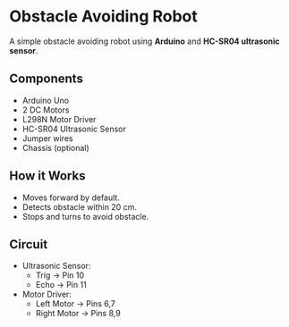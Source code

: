 # Obstacle Avoiding Robot

A simple obstacle avoiding robot using **Arduino** and **HC-SR04 ultrasonic sensor**.

## Components

- Arduino Uno
- 2 DC Motors
- L298N Motor Driver
- HC-SR04 Ultrasonic Sensor
- Jumper wires
- Chassis (optional)

## How it Works

- Moves forward by default.
- Detects obstacle within 20 cm.
- Stops and turns to avoid obstacle.

## Circuit

- Ultrasonic Sensor:
  - Trig → Pin 10
  - Echo → Pin 11
- Motor Driver:
  - Left Motor → Pins 6,7
  - Right Motor → Pins 8,9


